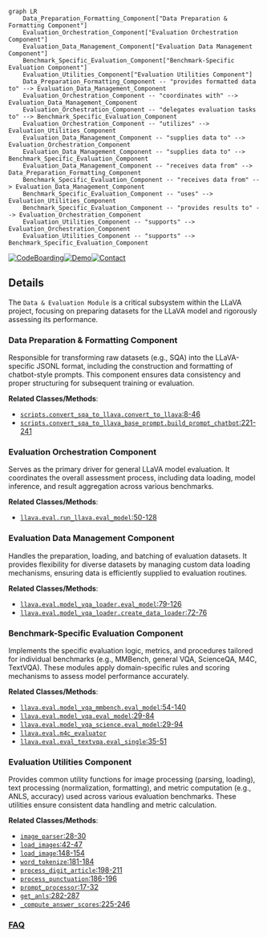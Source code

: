 ```mermaid
graph LR
    Data_Preparation_Formatting_Component["Data Preparation & Formatting Component"]
    Evaluation_Orchestration_Component["Evaluation Orchestration Component"]
    Evaluation_Data_Management_Component["Evaluation Data Management Component"]
    Benchmark_Specific_Evaluation_Component["Benchmark-Specific Evaluation Component"]
    Evaluation_Utilities_Component["Evaluation Utilities Component"]
    Data_Preparation_Formatting_Component -- "provides formatted data to" --> Evaluation_Data_Management_Component
    Evaluation_Orchestration_Component -- "coordinates with" --> Evaluation_Data_Management_Component
    Evaluation_Orchestration_Component -- "delegates evaluation tasks to" --> Benchmark_Specific_Evaluation_Component
    Evaluation_Orchestration_Component -- "utilizes" --> Evaluation_Utilities_Component
    Evaluation_Data_Management_Component -- "supplies data to" --> Evaluation_Orchestration_Component
    Evaluation_Data_Management_Component -- "supplies data to" --> Benchmark_Specific_Evaluation_Component
    Evaluation_Data_Management_Component -- "receives data from" --> Data_Preparation_Formatting_Component
    Benchmark_Specific_Evaluation_Component -- "receives data from" --> Evaluation_Data_Management_Component
    Benchmark_Specific_Evaluation_Component -- "uses" --> Evaluation_Utilities_Component
    Benchmark_Specific_Evaluation_Component -- "provides results to" --> Evaluation_Orchestration_Component
    Evaluation_Utilities_Component -- "supports" --> Evaluation_Orchestration_Component
    Evaluation_Utilities_Component -- "supports" --> Benchmark_Specific_Evaluation_Component
```

[![CodeBoarding](https://img.shields.io/badge/Generated%20by-CodeBoarding-9cf?style=flat-square)](https://github.com/CodeBoarding/GeneratedOnBoardings)[![Demo](https://img.shields.io/badge/Try%20our-Demo-blue?style=flat-square)](https://www.codeboarding.org/demo)[![Contact](https://img.shields.io/badge/Contact%20us%20-%20contact@codeboarding.org-lightgrey?style=flat-square)](mailto:contact@codeboarding.org)

## Details

The `Data & Evaluation Module` is a critical subsystem within the LLaVA project, focusing on preparing datasets for the LLaVA model and rigorously assessing its performance.

### Data Preparation & Formatting Component
Responsible for transforming raw datasets (e.g., SQA) into the LLaVA-specific JSONL format, including the construction and formatting of chatbot-style prompts. This component ensures data consistency and proper structuring for subsequent training or evaluation.


**Related Classes/Methods**:

- <a href="https://github.com/haotian-liu/LLaVA/blob/main/scripts/convert_sqa_to_llava.py#L8-L46" target="_blank" rel="noopener noreferrer">`scripts.convert_sqa_to_llava.convert_to_llava`:8-46</a>
- <a href="https://github.com/haotian-liu/LLaVA/blob/main/scripts/convert_sqa_to_llava_base_prompt.py#L221-L241" target="_blank" rel="noopener noreferrer">`scripts.convert_sqa_to_llava_base_prompt.build_prompt_chatbot`:221-241</a>


### Evaluation Orchestration Component
Serves as the primary driver for general LLaVA model evaluation. It coordinates the overall assessment process, including data loading, model inference, and result aggregation across various benchmarks.


**Related Classes/Methods**:

- <a href="https://github.com/haotian-liu/LLaVA/blob/main/llava/eval/run_llava.py#L50-L128" target="_blank" rel="noopener noreferrer">`llava.eval.run_llava.eval_model`:50-128</a>


### Evaluation Data Management Component
Handles the preparation, loading, and batching of evaluation datasets. It provides flexibility for diverse datasets by managing custom data loading mechanisms, ensuring data is efficiently supplied to evaluation routines.


**Related Classes/Methods**:

- <a href="https://github.com/haotian-liu/LLaVA/blob/main/llava/eval/model_vqa_loader.py#L79-L126" target="_blank" rel="noopener noreferrer">`llava.eval.model_vqa_loader.eval_model`:79-126</a>
- <a href="https://github.com/haotian-liu/LLaVA/blob/main/llava/eval/model_vqa_loader.py#L72-L76" target="_blank" rel="noopener noreferrer">`llava.eval.model_vqa_loader.create_data_loader`:72-76</a>


### Benchmark-Specific Evaluation Component
Implements the specific evaluation logic, metrics, and procedures tailored for individual benchmarks (e.g., MMBench, general VQA, ScienceQA, M4C, TextVQA). These modules apply domain-specific rules and scoring mechanisms to assess model performance accurately.


**Related Classes/Methods**:

- <a href="https://github.com/haotian-liu/LLaVA/blob/main/llava/eval/model_vqa_mmbench.py#L54-L140" target="_blank" rel="noopener noreferrer">`llava.eval.model_vqa_mmbench.eval_model`:54-140</a>
- <a href="https://github.com/haotian-liu/LLaVA/blob/main/llava/eval/model_vqa.py#L29-L84" target="_blank" rel="noopener noreferrer">`llava.eval.model_vqa.eval_model`:29-84</a>
- <a href="https://github.com/haotian-liu/LLaVA/blob/main/llava/eval/model_vqa_science.py#L29-L94" target="_blank" rel="noopener noreferrer">`llava.eval.model_vqa_science.eval_model`:29-94</a>
- <a href="https://github.com/haotian-liu/LLaVA/blob/main/llava/eval/m4c_evaluator.py" target="_blank" rel="noopener noreferrer">`llava.eval.m4c_evaluator`</a>
- <a href="https://github.com/haotian-liu/LLaVA/blob/main/llava/eval/eval_textvqa.py#L35-L51" target="_blank" rel="noopener noreferrer">`llava.eval.eval_textvqa.eval_single`:35-51</a>


### Evaluation Utilities Component
Provides common utility functions for image processing (parsing, loading), text processing (normalization, formatting), and metric computation (e.g., ANLS, accuracy) used across various evaluation benchmarks. These utilities ensure consistent data handling and metric calculation.


**Related Classes/Methods**:

- <a href="https://github.com/haotian-liu/LLaVA/blob/main/llava/eval/run_llava.py#L28-L30" target="_blank" rel="noopener noreferrer">`image_parser`:28-30</a>
- <a href="https://github.com/haotian-liu/LLaVA/blob/main/llava/eval/run_llava.py#L42-L47" target="_blank" rel="noopener noreferrer">`load_images`:42-47</a>
- <a href="https://github.com/haotian-liu/LLaVA/blob/main/predict.py#L148-L154" target="_blank" rel="noopener noreferrer">`load_image`:148-154</a>
- <a href="https://github.com/haotian-liu/LLaVA/blob/main/llava/eval/m4c_evaluator.py#L181-L184" target="_blank" rel="noopener noreferrer">`word_tokenize`:181-184</a>
- <a href="https://github.com/haotian-liu/LLaVA/blob/main/llava/eval/m4c_evaluator.py#L198-L211" target="_blank" rel="noopener noreferrer">`process_digit_article`:198-211</a>
- <a href="https://github.com/haotian-liu/LLaVA/blob/main/llava/eval/m4c_evaluator.py#L186-L196" target="_blank" rel="noopener noreferrer">`process_punctuation`:186-196</a>
- <a href="https://github.com/haotian-liu/LLaVA/blob/main/llava/eval/eval_textvqa.py#L17-L32" target="_blank" rel="noopener noreferrer">`prompt_processor`:17-32</a>
- <a href="https://github.com/haotian-liu/LLaVA/blob/main/llava/eval/m4c_evaluator.py#L282-L287" target="_blank" rel="noopener noreferrer">`get_anls`:282-287</a>
- <a href="https://github.com/haotian-liu/LLaVA/blob/main/llava/eval/m4c_evaluator.py#L225-L246" target="_blank" rel="noopener noreferrer">`_compute_answer_scores`:225-246</a>




### [FAQ](https://github.com/CodeBoarding/GeneratedOnBoardings/tree/main?tab=readme-ov-file#faq)